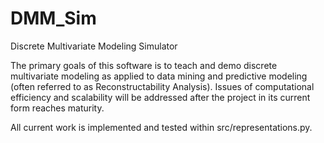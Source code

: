 DMM_Sim
=======

Discrete Multivariate Modeling Simulator

The primary goals of this software is to teach and demo discrete multivariate modeling as applied to data mining and predictive modeling (often referred to as Reconstructability Analysis).  Issues of computational efficiency and scalability will be addressed after the project in its current form reaches maturity.

All current work is implemented and tested within src/representations.py.
